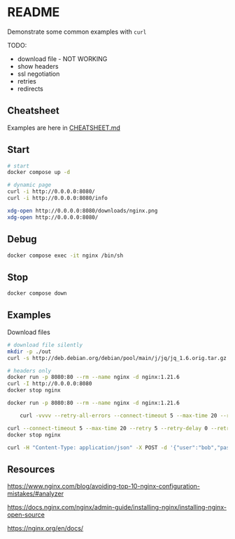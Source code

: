 # README

Demonstrate some common examples with `curl`  

TODO:

* download file - NOT WORKING
* show headers
* ssl negotiation
* retries
* redirects

## Cheatsheet

Examples are here in [CHEATSHEET.md](./CHEATSHEET.md)

## Start

```sh
# start 
docker compose up -d

# dynamic page
curl -i http://0.0.0.0:8080/
curl -i http://0.0.0.0:8080/info

xdg-open http://0.0.0.0:8080/downloads/nginx.png
xdg-open http://0.0.0.0:8080/
```

## Debug

```sh
docker compose exec -it nginx /bin/sh
```

## Stop

```sh
docker compose down
```

## Examples

Download files

```sh
# download file silently
mkdir -p ./out
curl -s http://deb.debian.org/debian/pool/main/j/jq/jq_1.6.orig.tar.gz -o ./out/jq_1.6.orig.tar.gz 
```

```sh
# headers only
docker run -p 8080:80 --rm --name nginx -d nginx:1.21.6 
curl -I http://0.0.0.0:8080
docker stop nginx
```

```sh
docker run -p 8080:80 --rm --name nginx -d nginx:1.21.6 

    curl -vvvv --retry-all-errors --connect-timeout 5 --max-time 20 --retry 5 --retry-delay 0 --retry-max-time 40 -Is http://0.0.0.0:8080 | grep Server: 

curl --connect-timeout 5 --max-time 20 --retry 5 --retry-delay 0 --retry-max-time 40 -I http://0.0.0.0:8080 | grep Server: 
docker stop nginx
```

```sh
curl -H "Content-Type: application/json" -X POST -d '{"user":"bob","pass":"123"}' http://example.com

```







## Resources

https://www.nginx.com/blog/avoiding-top-10-nginx-configuration-mistakes/#analyzer

https://docs.nginx.com/nginx/admin-guide/installing-nginx/installing-nginx-open-source

https://nginx.org/en/docs/